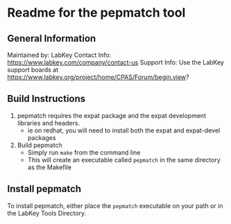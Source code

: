 # Readme for the pepmatch tool

## General Information 
Maintained by: LabKey
Contact Info: https://www.labkey.com/company/contact-us 
Support Info: Use the LabKey support boards at 
  https://www.labkey.org/project/home/CPAS/Forum/begin.view?


## Build Instructions

1. pepmatch requires the expat package and the expat development libraries and headers.
    * ie on redhat, you will need to install both the expat and expat-devel packages
1. Build pepmatch 
    * Simply run `make` from the command line 
    * This will create an executable called `pepmatch` in the same directory as the Makefile

## Install pepmatch 
To install pepmatch, either place the `pepmatch` executable on your path or in the LabKey
Tools Directory. 

